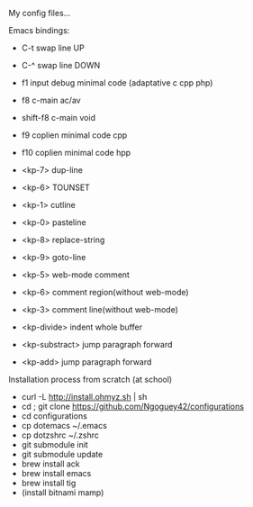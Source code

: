My config files...


Emacs bindings:

* C-t swap line UP
* C-^ swap line DOWN

* f1 input debug minimal code (adaptative c cpp php)
* f8 c-main ac/av
* shift-f8 c-main void
* f9 coplien minimal code cpp
* f10 coplien minimal code hpp

* \<kp-7\> dup-line
* \<kp-6\> TOUNSET
* \<kp-1\> cutline
* \<kp-0\> pasteline

* \<kp-8\> replace-string
* \<kp-9\> goto-line

* \<kp-5\> web-mode comment
* \<kp-6\> comment region(without web-mode)
* \<kp-3\> comment line(without web-mode)

* \<kp-divide\> indent whole buffer
* \<kp-substract\> jump paragraph forward
* \<kp-add\> jump paragraph forward


Installation process from scratch (at school)

- curl -L http://install.ohmyz.sh | sh
- cd ; git clone https://github.com/Ngoguey42/configurations
- cd configurations
- cp dotemacs ~/.emacs
- cp dotzshrc ~/.zshrc
- git submodule init
- git submodule update
- brew install ack
- brew install emacs
- brew install tig
- (install bitnami mamp)

